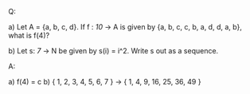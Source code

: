 Q:

a) Let A = {a, b, c, d}. If f : _10_ -> A is given by {a, b, c, c, b, a, d, d, a, b}, what is f(4)?

b) Let s: _7_ -> N be given by s(i) = i^2. Write s out as a sequence.

A:

a) f(4) = c
b) { 1, 2, 3, 4, 5, 6, 7 } -> { 1, 4, 9, 16, 25, 36, 49 }
